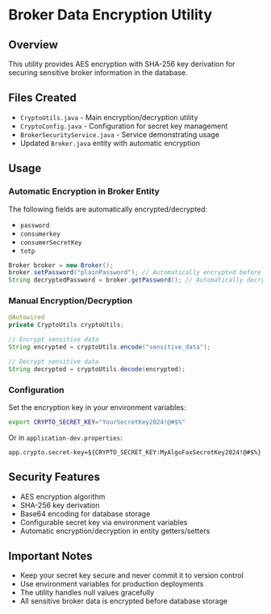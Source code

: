 # Broker Data Encryption Utility

## Overview
This utility provides AES encryption with SHA-256 key derivation for securing sensitive broker information in the database.

## Files Created
- `CryptoUtils.java` - Main encryption/decryption utility
- `CryptoConfig.java` - Configuration for secret key management
- `BrokerSecurityService.java` - Service demonstrating usage
- Updated `Broker.java` entity with automatic encryption

## Usage

### Automatic Encryption in Broker Entity
The following fields are automatically encrypted/decrypted:
- `password`
- `consumerkey` 
- `consumerSecretKey`
- `totp`

```java
Broker broker = new Broker();
broker.setPassword("plainPassword"); // Automatically encrypted before saving
String decryptedPassword = broker.getPassword(); // Automatically decrypted when retrieved
```

### Manual Encryption/Decryption
```java
@Autowired
private CryptoUtils cryptoUtils;

// Encrypt sensitive data
String encrypted = cryptoUtils.encode("sensitive_data");

// Decrypt sensitive data  
String decrypted = cryptoUtils.decode(encrypted);
```

### Configuration
Set the encryption key in your environment variables:
```bash
export CRYPTO_SECRET_KEY="YourSecretKey2024!@#$%"
```

Or in `application-dev.properties`:
```properties
app.crypto.secret-key=${CRYPTO_SECRET_KEY:MyAlgoFaxSecretKey2024!@#$%}
```

## Security Features
- AES encryption algorithm
- SHA-256 key derivation
- Base64 encoding for database storage
- Configurable secret key via environment variables
- Automatic encryption/decryption in entity getters/setters

## Important Notes
- Keep your secret key secure and never commit it to version control
- Use environment variables for production deployments
- The utility handles null values gracefully
- All sensitive broker data is encrypted before database storage